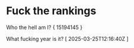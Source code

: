 # Fuck the rankings

Who the hell am I?
{ 15194145 }

What fucking year is it?
[ 2025-03-25T12:16:40Z ]
